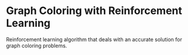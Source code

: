 # Graph Coloring with Reinforcement Learning
Reinforcement learning algorithm that deals with an accurate solution for graph coloring problems.
